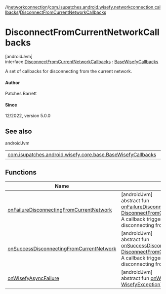 //[networkconnection](../../../index.md)/[com.isupatches.android.wisefy.networkconnection.callbacks](../index.md)/[DisconnectFromCurrentNetworkCallbacks](index.md)

# DisconnectFromCurrentNetworkCallbacks

[androidJvm]\
interface [DisconnectFromCurrentNetworkCallbacks](index.md) : [BaseWisefyCallbacks](../../../../core/core/com.isupatches.android.wisefy.core.base/-base-wisefy-callbacks/index.md)

A set of callbacks for disconnecting from the current network.

#### Author

Patches Barrett

#### Since

12/2022, version 5.0.0

## See also

androidJvm

| | |
|---|---|
| [com.isupatches.android.wisefy.core.base.BaseWisefyCallbacks](../../../../core/core/com.isupatches.android.wisefy.core.base/-base-wisefy-callbacks/index.md) |  |

## Functions

| Name | Summary |
|---|---|
| [onFailureDisconnectingFromCurrentNetwork](on-failure-disconnecting-from-current-network.md) | [androidJvm]<br>abstract fun [onFailureDisconnectingFromCurrentNetwork](on-failure-disconnecting-from-current-network.md)(result: [DisconnectFromCurrentNetworkResult.Failure](../../com.isupatches.android.wisefy.networkconnection.entities/-disconnect-from-current-network-result/-failure/index.md))<br>A callback triggered when there is a failure disconnecting from the current network. |
| [onSuccessDisconnectingFromCurrentNetwork](on-success-disconnecting-from-current-network.md) | [androidJvm]<br>abstract fun [onSuccessDisconnectingFromCurrentNetwork](on-success-disconnecting-from-current-network.md)(result: [DisconnectFromCurrentNetworkResult.Success](../../com.isupatches.android.wisefy.networkconnection.entities/-disconnect-from-current-network-result/-success/index.md))<br>A callback triggered when there is a success while disconnecting from the current network. |
| [onWisefyAsyncFailure](index.md#-2014443064%2FFunctions%2F1257109763) | [androidJvm]<br>abstract fun [onWisefyAsyncFailure](index.md#-2014443064%2FFunctions%2F1257109763)(exception: [WisefyException](../../../../core/core/com.isupatches.android.wisefy.core.exceptions/-wisefy-exception/index.md)) |
